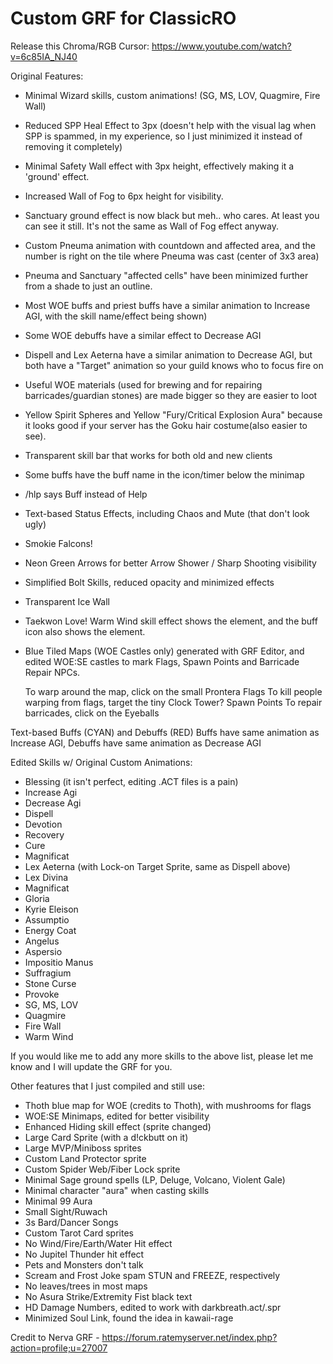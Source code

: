 # Custom GRF for ClassicRO

Release this Chroma/RGB Cursor: https://www.youtube.com/watch?v=6c85IA_NJ40

Original Features:
- Minimal Wizard skills, custom animations! (SG, MS, LOV, Quagmire, Fire Wall)
- Reduced SPP Heal Effect to 3px (doesn't help with the visual lag when SPP is spammed, in my experience, so I just minimized it instead of removing it completely)
- Minimal Safety Wall effect with 3px height, effectively making it a 'ground' effect.
- Increased Wall of Fog to 6px height for visibility.
- Sanctuary ground effect is now black but meh.. who cares. At least you can see it still. It's not the same as Wall of Fog effect anyway.
- Custom Pneuma animation with countdown and affected area, and the number is right on the tile where Pneuma was cast (center of 3x3 area)
- Pneuma and Sanctuary "affected cells" have been minimized further from a shade to just an outline.
- Most WOE buffs and priest buffs have a similar animation to Increase AGI, with the skill name/effect being shown)
- Some WOE debuffs have a similar effect to Decrease AGI
- Dispell and Lex Aeterna have a similar animation to Decrease AGI, but both have a "Target" animation so your guild knows who to focus fire on
- Useful WOE materials (used for brewing and for repairing barricades/guardian stones) are made bigger so they are easier to loot
- Yellow Spirit Spheres and Yellow "Fury/Critical Explosion Aura" because it looks good if your server has the Goku hair costume(also easier to see).
- Transparent skill bar that works for both old and new clients
- Some buffs have the buff name in the icon/timer below the minimap
- /hlp says Buff instead of Help
- Text-based Status Effects, including Chaos and Mute (that don't look ugly)
- Smokie Falcons!
- Neon Green Arrows for better Arrow Shower / Sharp Shooting visibility
- Simplified Bolt Skills, reduced opacity and minimized effects
- Transparent Ice Wall
- Taekwon Love! Warm Wind skill effect shows the element, and the buff icon also shows the element.
- Blue Tiled Maps (WOE Castles only) generated with GRF Editor, and edited WOE:SE castles to mark Flags, Spawn Points and Barricade Repair NPCs.

    To warp around the map, click on the small Prontera Flags
    To kill people warping from flags, target the tiny Clock Tower? Spawn Points
    To repair barricades, click on the Eyeballs


Text-based Buffs (CYAN) and Debuffs (RED)
Buffs have same animation as Increase AGI, Debuffs have same animation as Decrease AGI

Edited Skills w/ Original Custom Animations:
- Blessing (it isn't perfect, editing .ACT files is a pain)
- Increase Agi
- Decrease Agi
- Dispell
- Devotion
- Recovery
- Cure
- Magnificat
- Lex Aeterna (with Lock-on Target Sprite, same as Dispell above)
- Lex Divina
- Magnificat
- Gloria
- Kyrie Eleison
- Assumptio
- Energy Coat
- Angelus
- Aspersio
- Impositio Manus
- Suffragium
- Stone Curse
- Provoke
- SG, MS, LOV
- Quagmire
- Fire Wall
- Warm Wind

If you would like me to add any more skills to the above list, please let me know and I will update the GRF for you.

Other features that I just compiled and still use:
- Thoth blue map for WOE (credits to Thoth), with mushrooms for flags
- WOE:SE Minimaps, edited for better visibility
- Enhanced Hiding skill effect (sprite changed)
- Large Card Sprite (with a d!ckbutt on it)
- Large MVP/Miniboss sprites
- Custom Land Protector sprite
- Custom Spider Web/Fiber Lock sprite
- Minimal Sage ground spells (LP, Deluge, Volcano, Violent Gale)
- Minimal character "aura" when casting skills
- Minimal 99 Aura
- Small Sight/Ruwach
- 3s Bard/Dancer Songs
- Custom Tarot Card sprites
- No Wind/Fire/Earth/Water Hit effect
- No Jupitel Thunder hit effect
- Pets and Monsters don't talk
- Scream and Frost Joke spam STUN and FREEZE, respectively
- No leaves/trees in most maps
- No Asura Strike/Extremity Fist black text
- HD Damage Numbers, edited to work with darkbreath.act/.spr
- Minimized Soul Link, found the idea in kawaii-rage

Credit to Nerva GRF - https://forum.ratemyserver.net/index.php?action=profile;u=27007
